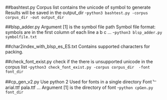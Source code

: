 ##bashtest.py
Corpus list contains the unicode of symbol to generate
Results will be saved in the output_dir
-`python3 bashtest.py -corpus corpus_dir -out output_dir`


##blsp_adder.py
Argument [1] is the symbol file path
Symbol file format: symbols are in the first column of each line
a
b
c
...
-`python3 blsp_adder.py symbolfile.txt`

##char2index_with_blsp_es_ES.txt
Contains supported characters for packing.

##check_font_exist.py
check if the there is unsupported unicode in the corpus list
-`python3 check_font_exist.py -corpus corpus_dir  -font font_dir`

##cp_gen_v2.py
Use python 2
Used for fonts in a single directory
Font
﹂arial.ttf
  pala.ttf
  ...
Argument [1] is the directory of font
-`python cpGen.py font_dir`